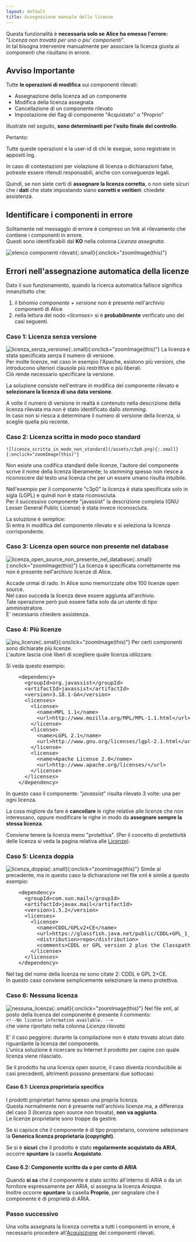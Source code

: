 ```yaml
---
layout: default
title: Assegnazione manuale delle licenze 
---
```


Questa funzionalità è **necessaria solo se Alice ha emesso l'errore:** "*Licenza non trovata per uno o piu' componenti*".  
In tal bisogna intervenire manualmente per associare la licenza giusta ai componenti che risultano in errore.

## Avviso Importante

Tutte **le operazioni di modifica** sui componenti rilevati:
- Assegnazione della licenza ad un componente
- Modifica della licenza assegnata
- Cancellazione di un componente rilevato
- Impostazione dei flag di componente "Acquistato" o "Proprio"

illustrate nel seguito, **sono determinanti per l'esito finale del controllo**.

Pertanto:

<span class="danger">Tutte queste operazioni e la user-id di chi le esegue, sono registrate in appositi log.</span>

<span class="danger">In caso di contestazioni per violazione di licenza o dichiarazioni false, potreste essere ritenuti responsabili, anche con conseguenze legali.</span>
 
Quindi, se non siete certi di **assegnare la licenza corretta**, o non siete sicuri che i **dati** che state impostando siano **corretti e veritieri**: chiedete assistenza.

## Identificare i componenti in errore

Solitamente nel messaggio di errore è compreso un link al rilevamento che contiene i componenti in errore.  
Questi sono identificabili dal **KO** nella colonna *Licenza assegnata*.

![elenco componenti rilevati](/assets/detected_components.png){:.small}{:onclick="zoomImage(this)"}



## Errori	nell'assegnazione automatica della licenze
Dato il suo funzionamento, quando la ricerca automatica fallisce significa innanzitutto che:
1. il binomio *componente + versione* non è presente nell'archivio componenti di Alice  
2. nella lettura del nodo *&lt;licenses&gt;* si è **probabilmente** verificato uno dei casi seguenti.


### Caso 1: Licenza senza versione
![licenza_senza_versione](/assets/axis-ant.png){:.small}{:onclick="zoomImage(this)"}
La licenza è stata specificata senza il numero di versione.  
Per molte licenze, nel caso in esempio l'Apache, esistono più versioni, che introducono ulteriori clausole più restrittive o più liberali.  
Ciò rende necessario specificare la versione.

La soluzione consiste nell'entrare in modifica del componente rilevato e **selezionare la licenza di una data versione**.

A volte il numero di versione in realtà è contenuto nella descrizione della licenza rilevata ma non è stato identificato dallo *stemming*.  
In caso non si riesca a determinare il numero di versione della licenza, si sceglie quella più recente. 


### Caso 2: Licenza scritta in modo poco standard
	![licenza_scritta_in_modo_non_standard](/assets/c3p0.png){:.small}{:onclick="zoomImage(this)"}

Non esiste una codifica standard delle licenze, l'autore del componente scrive il nome della licenza liberamente; lo *stemming* spesso non riesce a riconoscere dal testo una licenza che per un essere umano risulta intuibile.

Nell'esempio per il componente "c3p0" la licenza è stata specificata solo in sigla (LGPL) e quindi non è stata riconosciuta.  
Per il successivo componente "javassist" la descrizione completa (GNU Lesser General Public License) è stata invece riconosciuta.

La soluzione è semplice:  
Si entra in modifica del componente rilevato e si seleziona la licenza corrispondente.


### Caso 3: Licenza open source non presente nel database
![licenza_open_source_non_presente_nel_database](/assets/re2j.png){:.small}{:onclick="zoomImage(this)"}
La licenza è specificata correttamente ma non è presente nell'archivio licenze di Alice.

Accade ormai di rado. In Alice sono memorizzate oltre 100 licenze open source.  
Nel caso succeda la licenza deve essere aggiunta all'archivio.  
Tale operazione però può essere fatta solo da un utente di tipo amministratore.  
E' necessario chiedere assistenza.

### Caso 4: Più licenze
![piu_licenze](/assets/javassist.png){:.small}{:onclick="zoomImage(this)"}
Per certi componenti sono dichiarate più licenze.  
L'autore lascia cioè liberi di scegliere quale licenza utilizzare.

Si veda questo esempio:
<pre>
    &lt;dependency&gt;
      &lt;groupId&gt;org.javassist&lt;/groupId&gt;
      &lt;artifactId&gt;javassist&lt;/artifactId&gt;
      &lt;version&gt;3.18.1-GA&lt;/version&gt;
      &lt;licenses&gt;
        &lt;license&gt;
          &lt;name&gt;MPL 1.1&lt;/name&gt;
          &lt;url&gt;http://www.mozilla.org/MPL/MPL-1.1.html&lt;/url&gt;
        &lt;/license&gt;
        &lt;license&gt;
          &lt;name&gt;LGPL 2.1&lt;/name&gt;
          &lt;url&gt;http://www.gnu.org/licenses/lgpl-2.1.html&lt;/url&gt;
        &lt;/license&gt;
        &lt;license&gt;
          &lt;name&gt;Apache License 2.0&lt;/name&gt;
          &lt;url&gt;http://www.apache.org/licenses/&lt;/url&gt;
        &lt;/license&gt;
      &lt;/licenses&gt;
    &lt;/dependency&gt; 
</pre>

In questo caso il componente: "*javassist*" risulta rilevato 3 volte: una per ogni licenza.

La cosa migliore da fare è **cancellare** le righe relative alle licenze che non interessano, oppure modificare le righe in modo da **assegnare sempre la stessa licenza**.

Conviene tenere la licenza meno "protettiva". (Per il concetto di protettività delle licenza si veda la pagina relativa alle [Licenze](licenze)).


### Caso 5: Licenza doppia  
![licenza_doppia](/assets/javax_mail.png){:.small}{:onclick="zoomImage(this)"}
Simile al precedente, ma in questo caso la dichiarazione nel file xml è simile a questo esempio:
<pre>
    &lt;dependency&gt;
      &lt;groupId&gt;com.sun.mail&lt;/groupId&gt;
      &lt;artifactId&gt;javax.mail&lt;/artifactId&gt;
      &lt;version&gt;1.5.2&lt;/version&gt;
      &lt;licenses&gt;
        &lt;license&gt;
          &lt;name&gt;CDDL/GPLv2+CE&lt;/name&gt;
          &lt;url&gt;https://glassfish.java.net/public/CDDL+GPL_1_1.html&lt;/url&gt;
          &lt;distribution&gt;repo&lt;/distribution&gt;
          &lt;comments&gt;CDDL or GPL version 2 plus the Classpath Exception&lt;/comments&gt;
        &lt;/license&gt;
      &lt;/licenses&gt;
    &lt;/dependency&gt;
</pre>

Nel tag del nome della licenza ne sono citate 2: CDDL e GPL 2+CE.  
In questo caso conviene semplicemente selezionare la meno protettiva.


### Caso 6: Nessuna licenza
![nessuna_licenza](/assets/jstl.png){:.small}{:onclick="zoomImage(this)"}
Nel file xml, al posto della licenza del componente è presente il commento:  
`<!--No license information available. -->`  
che viene riportato nella colonna *Licenza rilevata*

E' il caso peggiore: durante la compilazione non è stato trovato alcun dato riguardante la licenza del componente.  
L'unica soluzione è ricercare su Internet il prodotto per capire con quale licenza viene rilasciato.  

Se il prodotto ha una licenza open source, il caso diventa riconducibile ai casi precedenti, altrimenti possono presentarsi due sottocasi:


#### Caso 6.1: Licenza proprietaria specifica
I prodotti proprietari hanno spesso una propria licenza.  
Questa normalmente non è presente nell'archivio licenze ma, a differenza del caso 3 (licenza open source non trovata), **non va aggiunta**.  
Le licenze proprietarie sono troppe da gestire.

Se si capisce che il componente è di tipo proprietario, conviene selezionare la **Generica licenza proprietaria (copyright)**.

Se si è **sicuri** che il prodotto è stato **regolarmente acquistato da ARIA**, occorre **spuntare** la casella **Acquistato**.


#### Caso 6.2: Componente scritto da o per conto di ARIA
Quando **si sa** che il componente è stato scritto all'interno di ARIA o da un fornitore espressamente per ARIA, si assegna la licenza *Ariaspa*.  
Inoltre occorre **spuntare** la casella **Proprio**, per segnalare che il componente è di proprietà di ARIA.


### Passo successivo
Una volta assegnata la licenza corretta a tutti i componenti in errore, è necessario procedere all'[Acquisizione](acquisizione) dei componenti rilevati.

